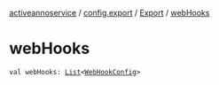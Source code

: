[activeannoservice](../../index.md) / [config.export](../index.md) / [Export](index.md) / [webHooks](./web-hooks.md)

# webHooks

`val webHooks: `[`List`](https://kotlinlang.org/api/latest/jvm/stdlib/kotlin.collections/-list/index.html)`<`[`WebHookConfig`](../-web-hook-config/index.md)`>`